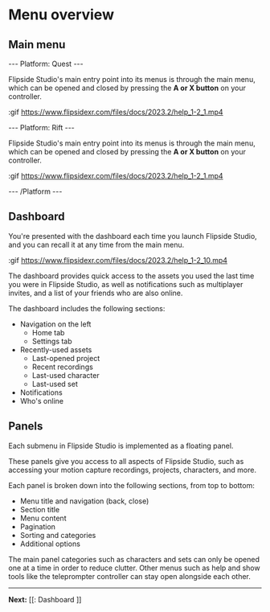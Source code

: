 # Menu overview

## Main menu

--- Platform: Quest ---

Flipside Studio's main entry point into its menus is through the main menu, which can be opened and closed by pressing the **A or X button** on your controller.

:gif https://www.flipsidexr.com/files/docs/2023.2/help_1-2_1.mp4

--- Platform: Rift ---

Flipside Studio's main entry point into its menus is through the main menu, which can be opened and closed by pressing the **A or X button** on your controller.

:gif https://www.flipsidexr.com/files/docs/2023.2/help_1-2_1.mp4

--- /Platform ---

## Dashboard

You're presented with the dashboard each time you launch Flipside Studio, and you can recall it at any time from the main menu.

:gif https://www.flipsidexr.com/files/docs/2023.2/help_1-2_10.mp4

The dashboard provides quick access to the assets you used the last time you were in Flipside Studio, as well as notifications such as multiplayer invites, and a list of your friends who are also online.

The dashboard includes the following sections:

- Navigation on the left
  - Home tab
  - Settings tab
- Recently-used assets
  - Last-opened project
  - Recent recordings
  - Last-used character
  - Last-used set
- Notifications
- Who's online

## Panels

Each submenu in Flipside Studio is implemented as a floating panel.

These panels give you access to all aspects of Flipside Studio, such as accessing your motion capture recordings, projects, characters, and more.

Each panel is broken down into the following sections, from top to bottom:

- Menu title and navigation (back, close)
- Section title
- Menu content
- Pagination
- Sorting and categories
- Additional options

The main panel categories such as characters and sets can only be opened one at a time in order to reduce clutter. Other menus such as help and show tools like the teleprompter controller can stay open alongside each other.

---

**Next:** [[: Dashboard ]]
